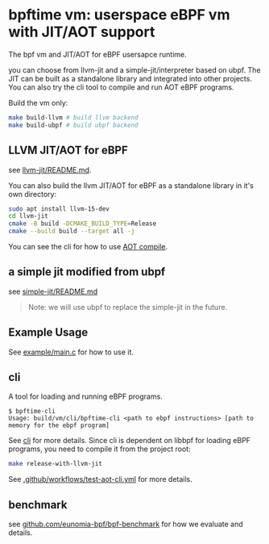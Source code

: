 # bpftime vm: userspace eBPF vm with JIT/AOT support

The bpf vm and JIT/AOT for eBPF usersapce runtime.

you can choose from llvm-jit and a simple-jit/interpreter based on ubpf.
The JIT can be built as a standalone library and integrated into other projects.
You can also try the cli tool to compile and run AOT eBPF programs.

Build the vm only:

```sh
make build-llvm # build llvm backend
make build-ubpf # build ubpf backend
```

## LLVM JIT/AOT for eBPF

see [llvm-jit/README.md](llvm-jit/README.md).

You can also build the llvm JIT/AOT for eBPF as a standalone library in it's own directory:

```sh
sudo apt install llvm-15-dev
cd llvm-jit
cmake -B build -DCMAKE_BUILD_TYPE=Release
cmake --build build --target all -j
```

You can see the cli for how to use [AOT compile](cli/README.md).

## a simple jit modified from ubpf

see [simple-jit/README.md](simple-jit/README.md)

> Note: we will use ubpf to replace the simple-jit in the future.

## Example Usage

See [example/main.c](example/main.c) for how to use it.

## cli

A tool for loading and running eBPF programs.

```console
$ bpftime-cli
Usage: build/vm/cli/bpftime-cli <path to ebpf instructions> [path to memory for the ebpf program]
```

See [cli](cli/README.md) for more details. Since cli is dependent on libbpf for loading eBPF programs, you need to compile it from the project root:

```sh
make release-with-llvm-jit
```

See [.github/workflows/test-aot-cli.yml](../.github/workflows/test-aot-cli.yml) for more details.

## benchmark

see [github.com/eunomia-bpf/bpf-benchmark](https://github.com/eunomia-bpf/bpf-benchmark) for how we evaluate and details.
